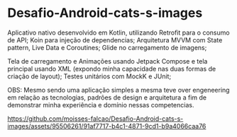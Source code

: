 # Desafio-Android-cats-s-images

Aplicativo nativo desenvolvido em Kotlin, utilizando Retrofit para o consumo de API;
Koin para injeção de dependencias;
Arquitetura MVVM com State pattern, Live Data e Coroutines;
Glide no carregamento de imagens;

Tela de carregamento e Animações usando Jetpack Compose e tela principal usando XML (expondo minha capacidade nas duas formas de criação de layout);
Testes unitários com MockK e JUnit;

OBS: Mesmo sendo uma aplicação simples a mesma teve over engeneering em relação as tecnologias, padrões de design e arquitetura a fim de demonstrar minha experiência e domínio nessas competencias.

https://github.com/moisses-falcao/Desafio-Android-cats-s-images/assets/95506261/91af7717-b4c1-4871-9cd1-b9a4066caa76
